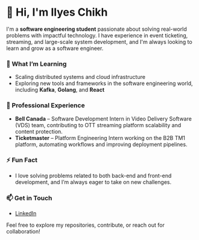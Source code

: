 # 👋 Hi, I'm Ilyes Chikh

I'm a **software engineering student** passionate about solving real-world problems with impactful technology. I have experience in event ticketing, streaming, and large-scale system development, and I'm always looking to learn and grow as a software engineer. 

### 🌱 What I’m Learning
- Scaling distributed systems and cloud infrastructure
- Exploring new tools and frameworks in the software engineering world, including **Kafka**, **Golang**, and **React**

### 💼 Professional Experience
- **Bell Canada** – Software Development Intern in Video Delivery Software (VDS) team, contributing to OTT streaming platform scalability and content protection.
- **Ticketmaster** – Platform Engineering Intern working on the B2B TM1 platform, automating workflows and improving deployment pipelines.

### ⚡ Fun Fact
- I love solving problems related to both back-end and front-end development, and I’m always eager to take on new challenges.

### 📫 Get in Touch
- [LinkedIn](https://www.linkedin.com/in/znjis)

Feel free to explore my repositories, contribute, or reach out for collaboration!

